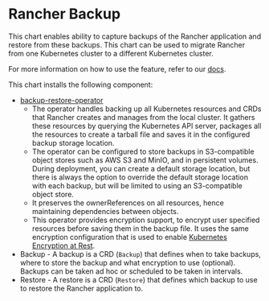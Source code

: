 # Rancher Backup

This chart enables ability to capture backups of the Rancher application and restore from these backups. This chart can be used to migrate Rancher from one Kubernetes cluster to a different Kubernetes cluster.

For more information on how to use the feature, refer to our [docs](https://rancher.com/docs/rancher/v2.x/en/backups/v2.5/).

This chart installs the following component:

- [backup-restore-operator](https://github.com/rancher/backup-restore-operator)
  - The operator handles backing up all Kubernetes resources and CRDs that Rancher creates and manages from the local cluster. It gathers these resources by querying the Kubernetes API server, packages all the resources to create a tarball file and saves it in the configured backup storage location.
  - The operator can be configured to store backups in S3-compatible object stores such as AWS S3 and MinIO, and in persistent volumes. During deployment, you can create a default storage location, but there is always the option to override the default storage location with each backup, but will be limited to using an S3-compatible object store.
  - It preserves the ownerReferences on all resources, hence maintaining dependencies between objects.
  - This operator provides encryption support, to encrypt user specified resources before saving them in the backup file. It uses the same encryption configuration that is used to enable [Kubernetes Encryption at Rest](https://kubernetes.io/docs/tasks/administer-cluster/encrypt-data/).
- Backup - A backup is a CRD (`Backup`) that defines when to take backups, where to store the backup and what encryption to use (optional). Backups can be taken ad hoc or scheduled to be taken in intervals.
- Restore - A restore is a CRD (`Restore`) that defines which backup to use to restore the Rancher application to.
